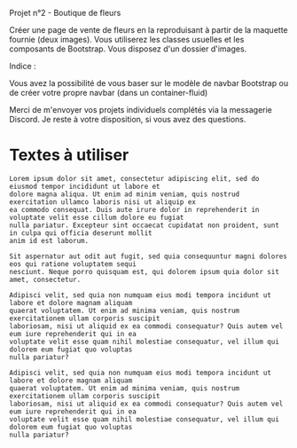 Projet n°2 - Boutique de fleurs

Créer une page de vente de fleurs en la reproduisant à partir de la maquette fournie (deux images).
Vous utiliserez les classes usuelles et les composants de Bootstrap.
Vous disposez d'un dossier d'images.

Indice :

Vous avez la possibilité de vous baser sur le modèle de navbar Bootstrap ou de créer votre propre navbar (dans un container-fluid)

Merci de m'envoyer vos projets individuels complétés via la messagerie Discord.
Je reste à votre disposition, si vous avez des questions.

# Textes à utiliser

```
Lorem ipsum dolor sit amet, consectetur adipiscing elit, sed do eiusmod tempor incididunt ut labore et
dolore magna aliqua. Ut enim ad minim veniam, quis nostrud exercitation ullamco laboris nisi ut aliquip ex
ea commodo consequat. Duis aute irure dolor in reprehenderit in voluptate velit esse cillum dolore eu fugiat
nulla pariatur. Excepteur sint occaecat cupidatat non proident, sunt in culpa qui officia deserunt mollit
anim id est laborum.
```

```
Sit aspernatur aut odit aut fugit, sed quia consequuntur magni dolores eos qui ratione voluptatem sequi 
nesciunt. Neque porro quisquam est, qui dolorem ipsum quia dolor sit amet, consectetur.
```

```
Adipisci velit, sed quia non numquam eius modi tempora incidunt ut labore et dolore magnam aliquam
quaerat voluptatem. Ut enim ad minima veniam, quis nostrum exercitationem ullam corporis suscipit
laboriosam, nisi ut aliquid ex ea commodi consequatur? Quis autem vel eum iure reprehenderit qui in ea
voluptate velit esse quam nihil molestiae consequatur, vel illum qui dolorem eum fugiat quo voluptas
nulla pariatur?
```

```
Adipisci velit, sed quia non numquam eius modi tempora incidunt ut labore et dolore magnam aliquam
quaerat voluptatem. Ut enim ad minima veniam, quis nostrum exercitationem ullam corporis suscipit
laboriosam, nisi ut aliquid ex ea commodi consequatur? Quis autem vel eum iure reprehenderit qui in ea
voluptate velit esse quam nihil molestiae consequatur, vel illum qui dolorem eum fugiat quo voluptas
nulla pariatur?
```
